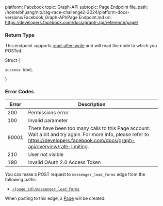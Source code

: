 platform: Facebook
topic: Graph-API
subtopic: Page Endpoint
file_path: /home/bhuang/nlp/rag-race-challenge2-2024/platform-docs-versions/Facebook_Graph-API/Page Endpoint.md
url: https://developers.facebook.com/docs/graph-api/reference/page/

### Return Type

This endpoint supports [read-after-write](https://developers.facebook.com/docs/graph-api/advanced/#read-after-write) and will read the node to which you POSTed.

Struct {

`success`: bool,

}

### Error Codes

| Error | Description |
| --- | --- |
| 200 | Permissions error |
| 100 | Invalid parameter |
| 80001 | There have been too many calls to this Page account. Wait a bit and try again. For more info, please refer to https://developers.facebook.com/docs/graph-api/overview/rate-limiting. |
| 210 | User not visible |
| 190 | Invalid OAuth 2.0 Access Token |

You can make a POST request to `messenger_lead_forms` edge from the following paths:

* [`/{page_id}/messenger_lead_forms`](https://developers.facebook.com/docs/graph-api/reference/page/messenger_lead_forms/)

When posting to this edge, a [Page](https://developers.facebook.com/docs/graph-api/reference/page/) will be created.
